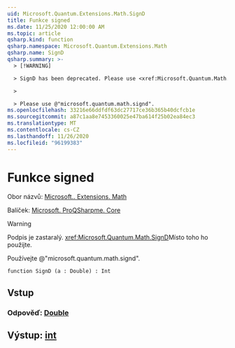 ```yaml
---
uid: Microsoft.Quantum.Extensions.Math.SignD
title: Funkce signed
ms.date: 11/25/2020 12:00:00 AM
ms.topic: article
qsharp.kind: function
qsharp.namespace: Microsoft.Quantum.Extensions.Math
qsharp.name: SignD
qsharp.summary: >-
  > [!WARNING]

  > SignD has been deprecated. Please use <xref:Microsoft.Quantum.Math.SignD> instead.

  >

  > Please use @"microsoft.quantum.math.signd".
ms.openlocfilehash: 33216e66ddfdf63dc27717ce36b365b40dcfcb1e
ms.sourcegitcommit: a87c1aa8e7453360025e47ba614f25b02ea84ec3
ms.translationtype: MT
ms.contentlocale: cs-CZ
ms.lasthandoff: 11/26/2020
ms.locfileid: "96199383"
---
```

# <a name="signd-function"></a>Funkce signed

Obor názvů: [Microsoft.. Extensions. Math](xref:Microsoft.Quantum.Extensions.Math)

Balíček: [Microsoft. ProQSharpme. Core](https://nuget.org/packages/Microsoft.Quantum.QSharp.Core)


> [!WARNING]
> Podpis je zastaralý. <xref:Microsoft.Quantum.Math.SignD>Místo toho ho použijte.
>
> Používejte @"microsoft.quantum.math.signd".



```qsharp
function SignD (a : Double) : Int
```


## <a name="input"></a>Vstup

### <a name="a--double"></a>Odpověď: [Double](xref:microsoft.quantum.lang-ref.double)





## <a name="output--int"></a>Výstup: [int](xref:microsoft.quantum.lang-ref.int)

